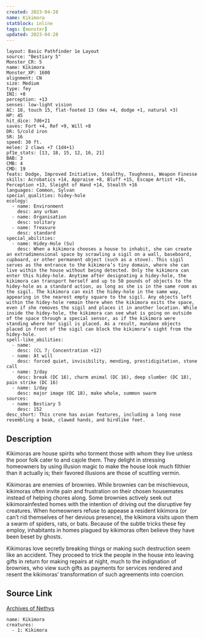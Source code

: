 ```yaml
---
created: 2023-04-28
name: Kikimora
statblock: inline
tags: [monster]
updated: 2023-04-28
---
```

```statblock
layout: Basic Pathfinder 1e Layout
source: "Bestiary 5"
Monster_CR: 5
name: Kikimora
Monster_XP: 1600
alignment: CN
size: Medium
type: fey
INI: +8
perception: +13
senses: low-light vision
AC: 18, touch 15, flat-footed 13 (dex +4, dodge +1, natural +3)
HP: 45
hit_dice: 7d6+21
saves: Fort +4, Ref +9, Will +8
DR: 5/cold iron
SR: 16
speed: 30 ft.
melee: 2 claws +7 (1d4+1)
pf1e_stats: [13, 18, 15, 12, 16, 21]
BAB: 3
CMB: 4
CMD: 19
feats: Dodge, Improved Initiative, Stealthy, Toughness, Weapon Finesse
skills: Acrobatics +14, Appraise +8, Bluff +15, Escape Artist +16, Perception +13, Sleight of Hand +14, Stealth +16
languages: Common, Sylvan
special_qualities: hidey-hole
ecology:
  - name: Environment
    desc: any urban
  - name: Organisation
    desc: solitary
  - name: Treasure
    desc: standard
special_abilities:
  - name: Hidey-Hole (Su)
    desc: When a kikimora chooses a house to inhabit, she can create an extradimensional space by scrawling a sigil on a wall, baseboard, cupboard, or other permanent object (such as a stove). This sigil serves as the entrance to the kikimora’s tiny domain, where she can live within the house without being detected. Only the kikimora can enter this hidey-hole. Anytime after designating a hidey-hole, the kikimora can transport herself and up to 50 pounds of objects to the hidey-hole as a standard action, as long as she is in the same room as the sigil. The kikimora can exit the hidey-hole in the same way, appearing in the nearest empty square to the sigil. Any objects left within the hidey-hole remain there when the kikimora exits the space, even if she removes the sigil and places it in another location. While inside the hidey-hole, the kikimora can see what is going on outside of the space through a special sensor, as if the kikimora were standing where her sigil is placed. As a result, mundane objects placed in front of the sigil can block the kikimora’s sight from the hidey-hole.
spell-like_abilities:
  - name:
    desc: (CL 7; Concentration +12)
  - name: At will
    desc: forced quiet, invisibility, mending, prestidigitation, stone call
  - name: 3/day
    desc: break (DC 16), charm animal (DC 16), deep slumber (DC 18), pain strike (DC 16)
  - name: 1/day
    desc: major image (DC 18), make whole, summon swarm
sources:
  - name: Bestiary 5
    desc: 152
desc_short: This crone has avian features, including a long nose resembling a beak, clawed hands, and birdlike feet.
```
## Description
Kikimoras are house spirits who torment those with whom they live unless the poor folk cater to and cajole them. They delight in stressing homeowners by using illusion magic to make the house look much filthier than it actually is; their favored illusions are those of scuttling vermin.

 Kikimoras are enemies of brownies. While brownies can be mischievous, kikimoras often invite pain and frustration on their chosen housemates instead of helping chores along. Some brownies actively seek out kikimorainfested homes with the intention of driving out the disruptive fey creatures. When homeowners refuse to appease a resident kikimora (or can’t rid themselves of her devious presence), the kikimora visits upon them a swarm of spiders, rats, or bats. Because of the subtle tricks these fey employ, inhabitants in homes plagued by kikimoras often believe they have been beset by ghosts.

 Kikimoras love secretly breaking things or making such destruction seem like an accident. They proceed to trick the people in the house into leaving gifts in return for making repairs at night, much to the indignation of brownies, who view such gifts as payments for services rendered and resent the kikimoras’ transformation of such agreements into coercion.
## Source Link
[Archives of Nethys](https://aonprd.com/MonsterDisplay.aspx?ItemName=Kikimora)
```encounter-table
name: Kikimora
creatures:
  - 1: Kikimora
```
